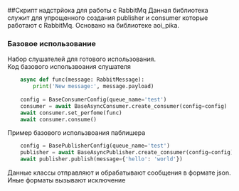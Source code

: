 ##Скрипт надстрйока для работы с RabbitMq
Данная библиотека служит для упрощенного создания publisher и consumer которые работают с RabbitMq. Основано на библиотеке aoi_pika.

### Базовое использование
Набор слушателей для готового использования.\
Код базового использвоания слушателя
```python
    async def func(message: RabbitMessage):
        print('New message:', message.payload)
        
    config = BaseConsumerConfig(queue_name='test')
    consumer = await BaseAsyncConsumer.create_consumer(config=config)
    await consumer.set_perfome(func)
    await consumer.consume()
```
Пример базового использвоания паблишера
```python
    config = BasePublisherConfig(queue_name='test')
    publisher = await BaseAsyncPublisher.create_consumer(config=config)
    await publisher.publish(message={'hello': 'world'})
```
Данные классы отправляют и обрабатывают сообщения в формате json. Иные форматы вызывают исключение